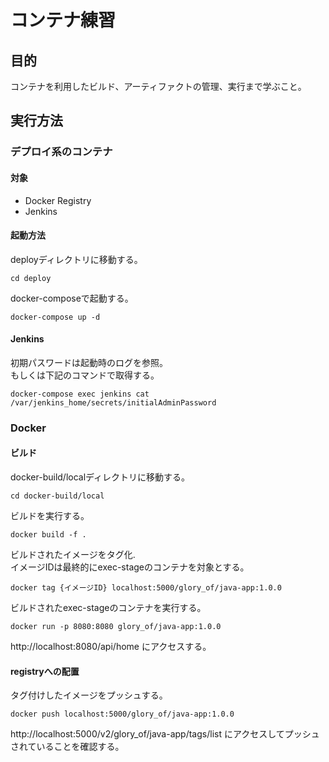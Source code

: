# コンテナ練習
## 目的
コンテナを利用したビルド、アーティファクトの管理、実行まで学ぶこと。  

## 実行方法
### デプロイ系のコンテナ
#### 対象
- Docker Registry
- Jenkins
#### 起動方法
deployディレクトリに移動する。

```
cd deploy
```

docker-composeで起動する。  

```
docker-compose up -d
```
#### Jenkins
初期パスワードは起動時のログを参照。  
もしくは下記のコマンドで取得する。

```
docker-compose exec jenkins cat /var/jenkins_home/secrets/initialAdminPassword
```

### Docker
#### ビルド
docker-build/localディレクトリに移動する。  

```
cd docker-build/local
```

ビルドを実行する。

```
docker build -f .
```

ビルドされたイメージをタグ化.  
イメージIDは最終的にexec-stageのコンテナを対象とする。

```
docker tag {イメージID} localhost:5000/glory_of/java-app:1.0.0
```


ビルドされたexec-stageのコンテナを実行する。

```
docker run -p 8080:8080 glory_of/java-app:1.0.0
```

http://localhost:8080/api/home にアクセスする。

#### registryへの配置 
タグ付けしたイメージをプッシュする。

```
docker push localhost:5000/glory_of/java-app:1.0.0
```

http://localhost:5000/v2/glory_of/java-app/tags/list にアクセスしてプッシュされていることを確認する。